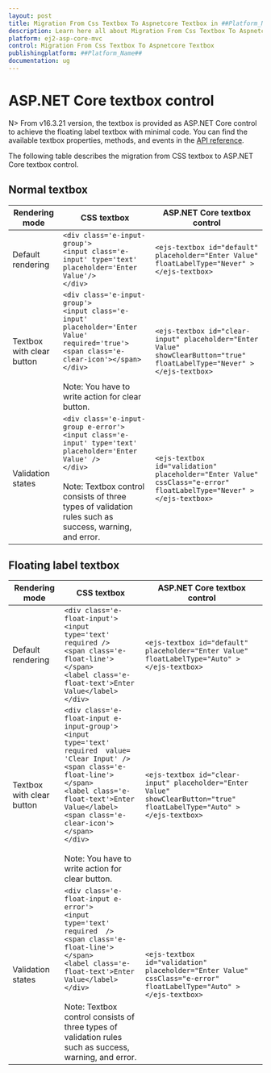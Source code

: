 ```yaml
---
layout: post
title: Migration From Css Textbox To Aspnetcore Textbox in ##Platform_Name## Textbox Component
description: Learn here all about Migration From Css Textbox To Aspnetcore Textbox in Syncfusion ##Platform_Name## Textbox component of syncfusion and more.
platform: ej2-asp-core-mvc
control: Migration From Css Textbox To Aspnetcore Textbox
publishingplatform: ##Platform_Name##
documentation: ug
---
```



# ASP.NET Core textbox control

N> From v16.3.21 version, the textbox is provided as ASP.NET Core control to achieve the floating label textbox with minimal code. You can find the available textbox properties, methods, and events in the [API reference](https://help.syncfusion.com/cr/aspnetcore-js2/Syncfusion.EJ2.Inputs.TextBox.html).

The following table describes the migration from CSS textbox to ASP.NET Core textbox control.

## Normal textbox

| **Rendering mode** | **CSS textbox** | **ASP.NET Core textbox control** |
| -----------------------| -----------------------------------| ------------------------------------------- |
| Default rendering |  `<div class='e-input-group'>`<br/>`<input class='e-input' type='text' placeholder='Enter Value'/>`<br/>`</div>` |  `<ejs-textbox id="default" placeholder="Enter Value" floatLabelType="Never" ></ejs-textbox>` |
| Textbox with clear button |  `<div class='e-input-group'>`<br/>`<input class='e-input' placeholder='Enter Value' required='true'>`<br/>`<span class='e-clear-icon'></span>`<br/>`</div>`<br/><br/> Note: You have to write action for clear button. |  `<ejs-textbox id="clear-input" placeholder="Enter Value" showClearButton="true" floatLabelType="Never" ></ejs-textbox>` |
| Validation states |  `<div class='e-input-group e-error'>`<br/>`<input class='e-input' type='text' placeholder='Enter Value' />`<br/>`</div>`<br/><br/> Note: Textbox control consists of three types of validation rules such as success, warning, and error. |  `<ejs-textbox id="validation" placeholder="Enter Value" cssClass="e-error" floatLabelType="Never" ></ejs-textbox>` |

## Floating label textbox

| **Rendering mode** | **CSS textbox** | **ASP.NET Core textbox control** |
| -----------------------| -----------------------------------| ------------------------------------------- |
| Default rendering |  `<div class='e-float-input'>`<br/>`<input type='text' required />`<br/>`<span class='e-float-line'></span>`<br/>`<label class='e-float-text'>Enter Value</label>`<br/>`</div>` |  `<ejs-textbox id="default" placeholder="Enter Value" floatLabelType="Auto" ></ejs-textbox>` |
| Textbox with clear button |  `<div class='e-float-input e-input-group'>`<br/>`<input type='text' required  value= 'Clear Input' />`<br/>`<span class='e-float-line'></span>`<br/>`<label class='e-float-text'>Enter Value</label>`<br/>`<span class='e-clear-icon'></span>`<br/>`</div>`<br/><br/> Note: You have to write action for clear button. |  `<ejs-textbox id="clear-input" placeholder="Enter Value" showClearButton="true" floatLabelType="Auto" ></ejs-textbox>` |
| Validation states |  `<div class='e-float-input e-error'>`<br/>`<input type='text' required  />`<br/>`<span class='e-float-line'></span>`<br/>`<label class='e-float-text'>Enter Value</label>`<br/>`</div>`<br/><br/> Note: Textbox control consists of three types of validation rules such as success, warning, and error. |  `<ejs-textbox id="validation" placeholder="Enter Value" cssClass="e-error" floatLabelType="Auto" ></ejs-textbox>` |